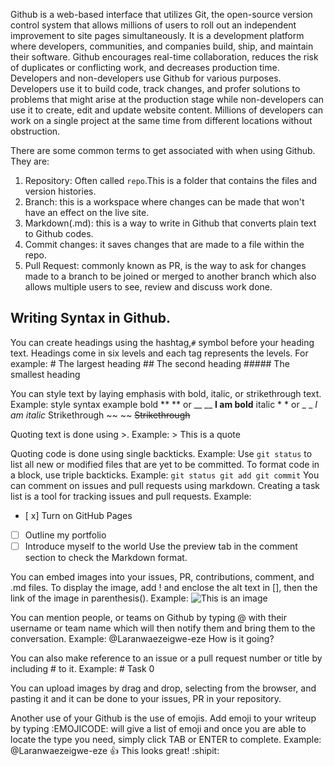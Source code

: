 Github is a web-based interface that utilizes Git, the open-source version control system that allows millions of users to roll out an independent
improvement to site pages simultaneously. It is a development platform where developers, communities, and companies build, ship, and maintain their software. Github encourages real-time collaboration, reduces the risk of duplicates or conflicting work, and decreases production time.
Developers and non-developers use Github for various purposes. Developers use it to build code, track changes, and profer solutions to problems
that might arise at the production stage while non-developers can use it to create, edit and update website content. Millions of developers can work on a single project at the same time from different locations without obstruction.

There are some common terms to get associated with when using Github. They are:
1. Repository: Often called `repo`.This is a folder that contains the files and version histories.
2. Branch: this is a workspace where changes can be made that won't have an effect on the live site.
3. Markdown(.md): this is a way to write in Github that converts plain text to Github codes.
4. Commit changes: it saves changes that are made to a file within the repo.
5. Pull Request: commonly known as PR, is the way to ask for changes made to a branch to be joined or merged to another branch which also allows multiple users to see, review and discuss work done.

 ## Writing Syntax in Github.
You can create headings using the hashtag,`#` symbol before your heading text. Headings come in six levels and each tag represents the levels. 
For example: # The largest heading
             ## The second heading
             ##### The smallest heading

You can style text by laying emphasis with bold, italic, or strikethrough text.
Example: style         syntax           example
         bold       ** ** or __ __     **I am bold**
         italic     * * or _ _         *I am italic*
     Strikethrough    ~~ ~~            ~~Strikethrough~~

Quoting text is done using >.
Example: > This is a quote
 
Quoting code is done using single backticks.
Example: Use `git status` to list all new or modified files that are yet to be committed.
To format code in a block, use triple backticks.
Example: ```
         git status
         git add
         git commit
        ```
You can comment on issues and pull requests using markdown. Creating a task list is a tool for tracking issues and pull requests. Example:
- [ x] Turn on GitHub Pages
- [ ] Outline my portfolio
- [ ] Introduce myself to the world
Use the preview tab in the comment section to check the Markdown format.

You can embed images into your issues, PR, contributions, comment, and .md files. To display the image, add ! and enclose the alt text in [], then the link of the image in parenthesis().
Example: ![This is an image](https://emojipedia.org/smiling-face-with-smiling-eyes/)

You can mention people, or teams on Github by typing @ with their username or team name which will then notify them and bring them to the conversation. Example: @Laranwaezeigwe-eze How is it going?

You can also make reference to an issue or a pull request number or title by including # to it.
Example: # Task 0

You can upload images by drag and drop, selecting from the browser, and pasting it and it can be done to your issues, PR in your repository.

Another use of your Github is the use of emojis. Add emoji to your writeup by typing :EMOJICODE: will give a list of emoji and once you are able to locate the type you need, simply click TAB or ENTER to complete.
Example: @Laranwaezeigwe-eze :+1: This looks great! :shipit:

      


